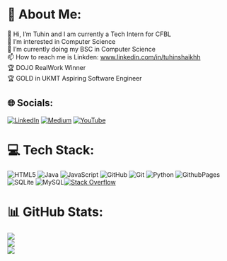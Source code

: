 # 💫 About Me:

👋 Hi, I’m Tuhin and I am currently a Tech Intern for CFBL<br>
👀 I’m interested in Computer Science<br>
🌱 I’m currently doing my BSC in Computer Science<br>
📫 How to reach me is Linkden: www.linkedin.com/in/tuhinshaikhh<br>
🏆 DOJO RealWork Winner<br>
🏆 GOLD in UKMT<be>
Aspiring Software Engineer<br>


## 🌐 Socials:
[![LinkedIn](https://img.shields.io/badge/LinkedIn-%230077B5.svg?logo=linkedin&logoColor=white)](https://linkedin.com/in/tuhinshaikhh) [![Medium](https://img.shields.io/badge/Medium-12100E?logo=medium&logoColor=white)](https://medium.com/@TuhinShaikhh) [![YouTube](https://img.shields.io/badge/YouTube-%23FF0000.svg?logo=YouTube&logoColor=white)](https://youtube.com/@TuhinShaikh) 

# 💻 Tech Stack:
![HTML5](https://img.shields.io/badge/html5-%23E34F26.svg?style=for-the-badge&logo=html5&logoColor=white) ![Java](https://img.shields.io/badge/java-%23ED8B00.svg?style=for-the-badge&logo=openjdk&logoColor=white) ![JavaScript](https://img.shields.io/badge/javascript-%23323330.svg?style=for-the-badge&logo=javascript&logoColor=%23F7DF1E) ![GitHub](https://img.shields.io/badge/github-%23121011.svg?style=for-the-badge&logo=github&logoColor=white) ![Git](https://img.shields.io/badge/git-%23F05033.svg?style=for-the-badge&logo=git&logoColor=white) ![Python](https://img.shields.io/badge/python-3670A0?style=for-the-badge&logo=python&logoColor=ffdd54) ![GithubPages](https://img.shields.io/badge/github%20pages-121013?style=for-the-badge&logo=github&logoColor=white) ![SQLite](https://img.shields.io/badge/sqlite-%2307405e.svg?style=for-the-badge&logo=sqlite&logoColor=white) ![MySQL](https://img.shields.io/badge/mysql-4479A1.svg?style=for-the-badge&logo=mysql&logoColor=white)[![Stack Overflow](https://img.shields.io/badge/-Stackoverflow-FE7A16?logo=stack-overflow&logoColor=white)](https://stackoverflow.com/users/25504374)
# 📊 GitHub Stats:
![](https://github-readme-stats.vercel.app/api?username=TuhinShaikh&theme=default&hide_border=true&include_all_commits=false&count_private=false)<br/>
![](https://github-readme-streak-stats.herokuapp.com/?user=TuhinShaikh&theme=default&hide_border=true)<br/>
![](https://github-readme-stats.vercel.app/api/top-langs/?username=TuhinShaikh&theme=default&hide_border=true&include_all_commits=false&count_private=false&layout=compact)

<!-- Proudly created with GPRM ( https://gprm.itsvg.in ) -->
